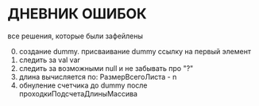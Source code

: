 # ДНЕВНИК ОШИБОК
все решения, которые были зафейлены

0. создание dummy. присваивание dummy ссылку на первый элемент
1. следить за val var
2. следить за возможными null и не забывать про "?"
3. длина вычисляется по: РазмерВсегоЛиста - n
4. обнуление счетчика до dummy после проходкиПодсчетаДлиныМассива